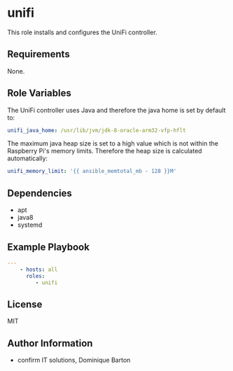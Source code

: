 unifi
=====

This role installs and configures the UniFi controller.

Requirements
------------

None.

Role Variables
--------------

The UniFi controller uses Java and therefore the java home is set by default to:

```yaml
unifi_java_home: /usr/lib/jvm/jdk-8-oracle-arm32-vfp-hflt
```

The maximum java heap size is set to a high value which is not within the Raspberry Pi's memory limits.
Therefore the heap size is calculated automatically:

```yaml
unifi_memory_limit: '{{ ansible_memtotal_mb - 128 }}M'
```

Dependencies
------------

* apt
* java8
* systemd

Example Playbook
----------------

```yaml
---
    - hosts: all
      roles:
         - unifi
```

License
-------

MIT

Author Information
------------------

* confirm IT solutions, Dominique Barton
